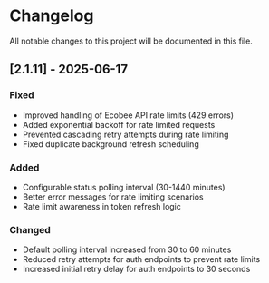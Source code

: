 # Changelog

All notable changes to this project will be documented in this file.

## [2.1.11] - 2025-06-17

### Fixed
- Improved handling of Ecobee API rate limits (429 errors)
- Added exponential backoff for rate limited requests
- Prevented cascading retry attempts during rate limiting
- Fixed duplicate background refresh scheduling

### Added
- Configurable status polling interval (30-1440 minutes)
- Better error messages for rate limiting scenarios
- Rate limit awareness in token refresh logic

### Changed
- Default polling interval increased from 30 to 60 minutes
- Reduced retry attempts for auth endpoints to prevent rate limits
- Increased initial retry delay for auth endpoints to 30 seconds

